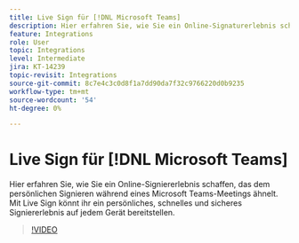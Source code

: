 ```yaml
---
title: Live Sign für [!DNL Microsoft Teams]
description: Hier erfahren Sie, wie Sie ein Online-Signaturerlebnis schaffen, das dem persönlichen Signieren während einer [!DNL Microsoft Teams] Versammlung
feature: Integrations
role: User
topic: Integrations
level: Intermediate
jira: KT-14239
topic-revisit: Integrations
source-git-commit: 8c7e4c3c0d8f1a7dd90da7f32c9766220d0b9235
workflow-type: tm+mt
source-wordcount: '54'
ht-degree: 0%

---
```


# Live Sign für [!DNL Microsoft Teams]

Hier erfahren Sie, wie Sie ein Online-Signiererlebnis schaffen, das dem persönlichen Signieren während eines Microsoft Teams-Meetings ähnelt. Mit Live Sign könnt ihr ein persönliches, schnelles und sicheres Signiererlebnis auf jedem Gerät bereitstellen.

>[!VIDEO](https://video.tv.adobe.com/v/3425187?quality=12&learn=on&hidetitle=true)
